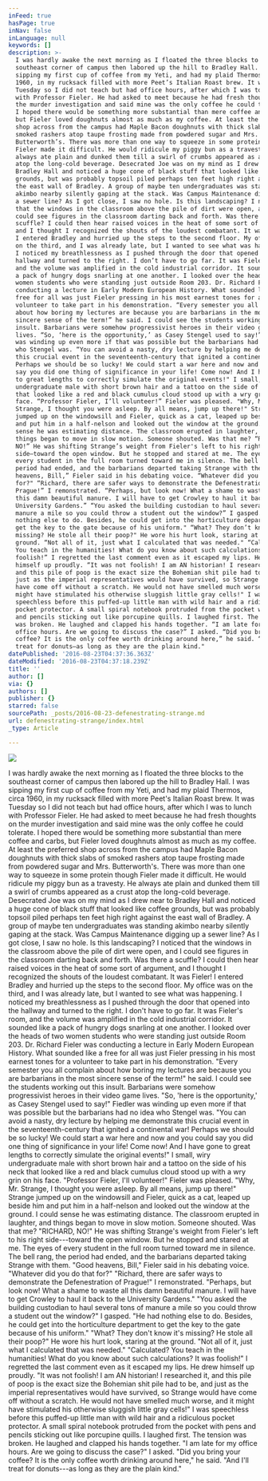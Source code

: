 ```yaml
---
inFeed: true
hasPage: true
inNav: false
inLanguage: null
keywords: []
description: >-
  I was hardly awake the next morning as I floated the three blocks to the
  southeast corner of campus then labored up the hill to Bradley Hall. I was
  sipping my first cup of coffee from my Yeti, and had my plaid Thermos, circa
  1960, in my rucksack filled with more Peet’s Italian Roast brew. It was
  Tuesday so I did not teach but had office hours, after which I was to lunch
  with Professor Fieler. He had asked to meet because he had fresh thoughts on
  the murder investigation and said mine was the only coffee he could tolerate.
  I hoped there would be something more substantial than mere coffee and carbs,
  but Fieler loved doughnuts almost as much as my coffee. At least the preferred
  shop across from the campus had Maple Bacon doughnuts with thick slabs of
  smoked rashers atop taupe frosting made from powdered sugar and Mrs.
  Butterworth’s. There was more than one way to squeeze in some protein though
  Fieler made it difficult. He would ridicule my piggy bun as a travesty. He
  always ate plain and dunked them till a swirl of crumbs appeared as a crust
  atop the long-cold beverage. Desecrated Joe was on my mind as I drew near to
  Bradley Hall and noticed a huge cone of black stuff that looked like coffee
  grounds, but was probably topsoil piled perhaps ten feet high right against
  the east wall of Bradley. A group of maybe ten undergraduates was standing
  akimbo nearby silently gaping at the stack. Was Campus Maintenance digging up
  a sewer line? As I got close, I saw no hole. Is this landscaping? I noticed
  that the windows in the classroom above the pile of dirt were open, and I
  could see figures in the classroom darting back and forth. Was there a
  scuffle? I could then hear raised voices in the heat of some sort of argument,
  and I thought I recognized the shouts of the loudest combatant. It was Fieler!
  I entered Bradley and hurried up the steps to the second floor. My office was
  on the third, and I was already late, but I wanted to see what was happening.
  I noticed my breathlessness as I pushed through the door that opened into the
  hallway and turned to the right. I don’t have to go far. It was Fieler’s room,
  and the volume was amplified in the cold industrial corridor. It sounded like
  a pack of hungry dogs snarling at one another. I looked over the heads of two
  women students who were standing just outside Room 203. Dr. Richard Fieler was
  conducting a lecture in Early Modern European History. What sounded like a
  free for all was just Fieler pressing in his most earnest tones for a
  volunteer to take part in his demonstration. “Every semester you all complain
  about how boring my lectures are because you are barbarians in the most
  sincere sense of the term!” he said. I could see the students working out this
  insult. Barbarians were somehow progressivist heroes in their video game
  lives. “So, ‘here is the opportunity,’ as Casey Stengel used to say!” Fiedler
  was winding up even more if that was possible but the barbarians had no idea
  who Stengel was. “You can avoid a nasty, dry lecture by helping me demonstrate
  this crucial event in the seventeenth-century that ignited a continental war!
  Perhaps we should be so lucky! We could start a war here and now and you could
  say you did one thing of significance in your life! Come now! And I have gone
  to great lengths to correctly simulate the original events!" I small, wiry
  undergraduate male with short brown hair and a tattoo on the side of his neck
  that looked like a red and black cumulus cloud stood up with a wry grin on his
  face. “Professor Fieler, I’ll volunteer!” Fieler was pleased. "Why, Mr.
  Strange, I thought you were asleep. By all means, jump up there!" Strange
  jumped up on the windowsill and Fieler, quick as a cat, leaped up beside him
  and put him in a half-nelson and looked out the window at the ground. I could
  sense he was estimating distance. The classroom erupted in laughter, and
  things began to move in slow motion. Someone shouted. Was that me? “RICHARD,
  NO!” He was shifting Strange’s weight from Fieler's left to his right
  side—toward the open window. But he stopped and stared at me. The eyes of
  every student in the full room turned toward me in silence. The bell rang, the
  period had ended, and the barbarians departed taking Strange with them. “Good
  heavens, Bill,” Fieler said in his debating voice. “Whatever did you do that
  for?" “Richard, there are safer ways to demonstrate the Defenestration of
  Prague!” I remonstrated. “Perhaps, but look now! What a shame to waste all
  this damn beautiful manure. I will have to get Crowley to haul it back to the
  University Gardens.” “You asked the building custodian to haul several tons of
  manure a mile so you could throw a student out the window?” I gasped. “He had
  nothing else to do. Besides, he could get into the horticulture department to
  get the key to the gate because of his uniform." “What? They don’t know it’s
  missing? He stole all their poop?" He wore his hurt look, staring at the
  ground. “Not all of it, just what I calculated that was needed." “Calculated?
  You teach in the humanities! What do you know about such calculations? It was
  foolish!” I regretted the last comment even as it escaped my lips. He drew
  himself up proudly. “It was not foolish! I am AN historian! I researched it,
  and this pile of poop is the exact size the Bohemian shit pile had to be, and
  just as the imperial representatives would have survived, so Strange would
  have come off without a scratch. He would not have smelled much worse, and it
  might have stimulated his otherwise sluggish little gray cells!" I was
  speechless before this puffed-up little man with wild hair and a ridiculous
  pocket protector. A small spiral notebook protruded from the pocket with pens
  and pencils sticking out like porcupine quills. I laughed first. The tension
  was broken. He laughed and clapped his hands together. “I am late for my
  office hours. Are we going to discuss the case?” I asked. “Did you bring your
  coffee? It is the only coffee worth drinking around here,” he said. “And I’ll
  treat for donuts—as long as they are the plain kind."
datePublished: '2016-08-23T04:37:36.363Z'
dateModified: '2016-08-23T04:37:18.239Z'
title: ''
author: []
via: {}
authors: []
publisher: {}
starred: false
sourcePath: _posts/2016-08-23-defenestrating-strange.md
url: defenestrating-strange/index.html
_type: Article

---
```

![](https://the-grid-user-content.s3-us-west-2.amazonaws.com/22e6228a-66c1-4abc-ba22-ec071eae93d9.jpg)

I was hardly awake the next morning as I floated the three blocks to the southeast corner of campus then labored up the hill to Bradley Hall. I was sipping my first cup of coffee from my Yeti, and had my plaid Thermos, circa 1960, in my rucksack filled with more Peet's Italian Roast brew. It was Tuesday so I did not teach but had office hours, after which I was to lunch with Professor Fieler. He had asked to meet because he had fresh thoughts on the murder investigation and said mine was the only coffee he could tolerate. I hoped there would be something more substantial than mere coffee and carbs, but Fieler loved doughnuts almost as much as my coffee. At least the preferred shop across from the campus had Maple Bacon doughnuts with thick slabs of smoked rashers atop taupe frosting made from powdered sugar and Mrs. Butterworth's. There was more than one way to squeeze in some protein though Fieler made it difficult. He would ridicule my piggy bun as a travesty. He always ate plain and dunked them till a swirl of crumbs appeared as a crust atop the long-cold beverage. Desecrated Joe was on my mind as I drew near to Bradley Hall and noticed a huge cone of black stuff that looked like coffee grounds, but was probably topsoil piled perhaps ten feet high right against the east wall of Bradley. A group of maybe ten undergraduates was standing akimbo nearby silently gaping at the stack. Was Campus Maintenance digging up a sewer line? As I got close, I saw no hole. Is this landscaping? I noticed that the windows in the classroom above the pile of dirt were open, and I could see figures in the classroom darting back and forth. Was there a scuffle? I could then hear raised voices in the heat of some sort of argument, and I thought I recognized the shouts of the loudest combatant. It was Fieler! I entered Bradley and hurried up the steps to the second floor. My office was on the third, and I was already late, but I wanted to see what was happening. I noticed my breathlessness as I pushed through the door that opened into the hallway and turned to the right. I don't have to go far. It was Fieler's room, and the volume was amplified in the cold industrial corridor. It sounded like a pack of hungry dogs snarling at one another. I looked over the heads of two women students who were standing just outside Room 203\. Dr. Richard Fieler was conducting a lecture in Early Modern European History. What sounded like a free for all was just Fieler pressing in his most earnest tones for a volunteer to take part in his demonstration. "Every semester you all complain about how boring my lectures are because you are barbarians in the most sincere sense of the term!" he said. I could see the students working out this insult. Barbarians were somehow progressivist heroes in their video game lives. "So, 'here is the opportunity,' as Casey Stengel used to say!" Fiedler was winding up even more if that was possible but the barbarians had no idea who Stengel was. "You can avoid a nasty, dry lecture by helping me demonstrate this crucial event in the seventeenth-century that ignited a continental war! Perhaps we should be so lucky! We could start a war here and now and you could say you did one thing of significance in your life! Come now! And I have gone to great lengths to correctly simulate the original events!" I small, wiry undergraduate male with short brown hair and a tattoo on the side of his neck that looked like a red and black cumulus cloud stood up with a wry grin on his face. "Professor Fieler, I'll volunteer!" Fieler was pleased. "Why, Mr. Strange, I thought you were asleep. By all means, jump up there!" Strange jumped up on the windowsill and Fieler, quick as a cat, leaped up beside him and put him in a half-nelson and looked out the window at the ground. I could sense he was estimating distance. The classroom erupted in laughter, and things began to move in slow motion. Someone shouted. Was that me? "RICHARD, NO!" He was shifting Strange's weight from Fieler's left to his right side---toward the open window. But he stopped and stared at me. The eyes of every student in the full room turned toward me in silence. The bell rang, the period had ended, and the barbarians departed taking Strange with them. "Good heavens, Bill," Fieler said in his debating voice. "Whatever did you do that for?" "Richard, there are safer ways to demonstrate the Defenestration of Prague!" I remonstrated. "Perhaps, but look now! What a shame to waste all this damn beautiful manure. I will have to get Crowley to haul it back to the University Gardens." "You asked the building custodian to haul several tons of manure a mile so you could throw a student out the window?" I gasped. "He had nothing else to do. Besides, he could get into the horticulture department to get the key to the gate because of his uniform." "What? They don't know it's missing? He stole all their poop?" He wore his hurt look, staring at the ground. "Not all of it, just what I calculated that was needed." "Calculated? You teach in the humanities! What do you know about such calculations? It was foolish!" I regretted the last comment even as it escaped my lips. He drew himself up proudly. "It was not foolish! I am AN historian! I researched it, and this pile of poop is the exact size the Bohemian shit pile had to be, and just as the imperial representatives would have survived, so Strange would have come off without a scratch. He would not have smelled much worse, and it might have stimulated his otherwise sluggish little gray cells!" I was speechless before this puffed-up little man with wild hair and a ridiculous pocket protector. A small spiral notebook protruded from the pocket with pens and pencils sticking out like porcupine quills. I laughed first. The tension was broken. He laughed and clapped his hands together. "I am late for my office hours. Are we going to discuss the case?" I asked. "Did you bring your coffee? It is the only coffee worth drinking around here," he said. "And I'll treat for donuts---as long as they are the plain kind."